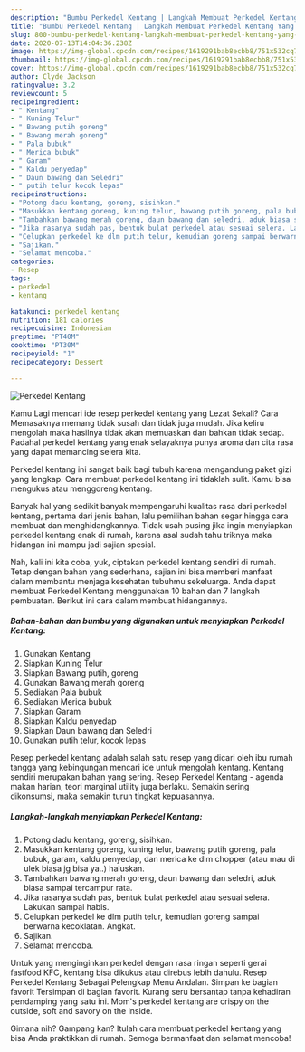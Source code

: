 ```yaml
---
description: "Bumbu Perkedel Kentang | Langkah Membuat Perkedel Kentang Yang Mudah Dan Praktis"
title: "Bumbu Perkedel Kentang | Langkah Membuat Perkedel Kentang Yang Mudah Dan Praktis"
slug: 800-bumbu-perkedel-kentang-langkah-membuat-perkedel-kentang-yang-mudah-dan-praktis
date: 2020-07-13T14:04:36.238Z
image: https://img-global.cpcdn.com/recipes/1619291bab8ecbb8/751x532cq70/perkedel-kentang-foto-resep-utama.jpg
thumbnail: https://img-global.cpcdn.com/recipes/1619291bab8ecbb8/751x532cq70/perkedel-kentang-foto-resep-utama.jpg
cover: https://img-global.cpcdn.com/recipes/1619291bab8ecbb8/751x532cq70/perkedel-kentang-foto-resep-utama.jpg
author: Clyde Jackson
ratingvalue: 3.2
reviewcount: 5
recipeingredient:
- " Kentang"
- " Kuning Telur"
- " Bawang putih goreng"
- " Bawang merah goreng"
- " Pala bubuk"
- " Merica bubuk"
- " Garam"
- " Kaldu penyedap"
- " Daun bawang dan Seledri"
- " putih telur kocok lepas"
recipeinstructions:
- "Potong dadu kentang, goreng, sisihkan."
- "Masukkan kentang goreng, kuning telur, bawang putih goreng, pala bubuk, garam, kaldu penyedap, dan merica ke dlm chopper (atau mau di ulek biasa jg bisa ya..) haluskan."
- "Tambahkan bawang merah goreng, daun bawang dan seledri, aduk biasa sampai tercampur rata."
- "Jika rasanya sudah pas, bentuk bulat perkedel atau sesuai selera. Lakukan sampai habis."
- "Celupkan perkedel ke dlm putih telur, kemudian goreng sampai berwarna kecoklatan. Angkat."
- "Sajikan."
- "Selamat mencoba."
categories:
- Resep
tags:
- perkedel
- kentang

katakunci: perkedel kentang 
nutrition: 181 calories
recipecuisine: Indonesian
preptime: "PT40M"
cooktime: "PT30M"
recipeyield: "1"
recipecategory: Dessert

---
```



![Perkedel Kentang](https://img-global.cpcdn.com/recipes/1619291bab8ecbb8/751x532cq70/perkedel-kentang-foto-resep-utama.jpg)

Kamu Lagi mencari ide resep perkedel kentang yang Lezat Sekali? Cara Memasaknya memang tidak susah dan tidak juga mudah. Jika keliru mengolah maka hasilnya tidak akan memuaskan dan bahkan tidak sedap. Padahal perkedel kentang yang enak selayaknya punya aroma dan cita rasa yang dapat memancing selera kita.

Perkedel kentang ini sangat baik bagi tubuh karena mengandung paket gizi yang lengkap. Cara membuat perkedel kentang ini tidaklah sulit. Kamu bisa mengukus atau menggoreng kentang.

Banyak hal yang sedikit banyak mempengaruhi kualitas rasa dari perkedel kentang, pertama dari jenis bahan, lalu pemilihan bahan segar hingga cara membuat dan menghidangkannya. Tidak usah pusing jika ingin menyiapkan perkedel kentang enak di rumah, karena asal sudah tahu triknya maka hidangan ini mampu jadi sajian spesial.


Nah, kali ini kita coba, yuk, ciptakan perkedel kentang sendiri di rumah. Tetap dengan bahan yang sederhana, sajian ini bisa memberi manfaat dalam membantu menjaga kesehatan tubuhmu sekeluarga. Anda dapat membuat Perkedel Kentang menggunakan 10 bahan dan 7 langkah pembuatan. Berikut ini cara dalam membuat hidangannya.

<!--inarticleads1-->

##### Bahan-bahan dan bumbu yang digunakan untuk menyiapkan Perkedel Kentang:

1. Gunakan  Kentang
1. Siapkan  Kuning Telur
1. Siapkan  Bawang putih, goreng
1. Gunakan  Bawang merah goreng
1. Sediakan  Pala bubuk
1. Sediakan  Merica bubuk
1. Siapkan  Garam
1. Siapkan  Kaldu penyedap
1. Siapkan  Daun bawang dan Seledri
1. Gunakan  putih telur, kocok lepas


Resep perkedel kentang adalah salah satu resep yang dicari oleh ibu rumah tangga yang kebingungan mencari ide untuk mengolah kentang. Kentang sendiri merupakan bahan yang sering. Resep Perkedel Kentang - agenda makan harian, teori marginal utility juga berlaku. Semakin sering dikonsumsi, maka semakin turun tingkat kepuasannya. 

<!--inarticleads2-->

##### Langkah-langkah menyiapkan Perkedel Kentang:

1. Potong dadu kentang, goreng, sisihkan.
1. Masukkan kentang goreng, kuning telur, bawang putih goreng, pala bubuk, garam, kaldu penyedap, dan merica ke dlm chopper (atau mau di ulek biasa jg bisa ya..) haluskan.
1. Tambahkan bawang merah goreng, daun bawang dan seledri, aduk biasa sampai tercampur rata.
1. Jika rasanya sudah pas, bentuk bulat perkedel atau sesuai selera. Lakukan sampai habis.
1. Celupkan perkedel ke dlm putih telur, kemudian goreng sampai berwarna kecoklatan. Angkat.
1. Sajikan.
1. Selamat mencoba.


Untuk yang menginginkan perkedel dengan rasa ringan seperti gerai fastfood KFC, kentang bisa dikukus atau direbus lebih dahulu. Resep Perkedel Kentang Sebagai Pelengkap Menu Andalan. Simpan ke bagian favorit Tersimpan di bagian favorit. Kurang seru bersantap tanpa kehadiran pendamping yang satu ini. Mom&#39;s perkedel kentang are crispy on the outside, soft and savory on the inside. 

Gimana nih? Gampang kan? Itulah cara membuat perkedel kentang yang bisa Anda praktikkan di rumah. Semoga bermanfaat dan selamat mencoba!
